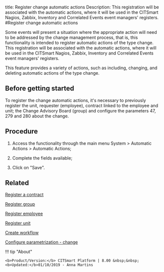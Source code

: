 title: Register change automatic actions
Description: This registration will be associated with the automatic actions, where it will be used in the CITSmart Nagios, Zabbix, Inventory and Correlated Events event managers' registers.
#Register change automatic actions

Some events will present a situation where the appropriate action will need to
be addressed by the change management process, that is, this functionality is
intended to register automatic actions of the type change. This registration
will be associated with the automatic actions, where it will be used in the
CITSmart Nagios, Zabbix, Inventory and Correlated Events event managers'
registers.

This feature provides a variety of actions, such as including, changing, and
deleting automatic actions of the type change.

Before getting started
----------------------
To register the change automatic actions, it's necessary to previously register
the unit, requester (employee), contract linked to the employee and unit; the
Change Advisory Board (group) and configure the parameters 47, 279 and 280 about the change.

Procedure
---------

1.  Access the functionality through the main menu System \> Automatic Actions
    \> Automatic Actions;

2.  Complete the fields available;

3.  Click on "Save".

Related
-------

[Register a contract](/en-us/citsmart-platform-8/processes/portfolio-and-catalog/configuration/register-contract.html)

[Register group](/en-us/citsmart-platform-8/initial-settings/access-settings/user/register-groups.html)

[Register employee](/en-us/citsmart-platform-8/initial-settings/access-settings/user/register-employee.html)

[Register unit](/en-us/citsmart-platform-8/platform-administration/region-and-language/register-unit.html)

[Create workflow](/en-us/citsmart-platform-8/workflow/use/create-flow.html)

[Configure parametrization - change](/en-us/citsmart-platform-8/platform-administration/parameters-list/configure-parametrization-change.html)

!!! tip "About"

    <b>Product/Version:</b> CITSmart Platform | 8.00 &nbsp;&nbsp;
    <b>Updated:</b>01/10/2019 - Anna Martins

